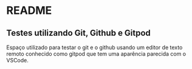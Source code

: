 # README
## Testes utilizando Git, Github e Gitpod

Espaço utilizado para testar o git e o github usando um editor de texto remoto conhecido como gitpod que tem uma aparência parecida com o VSCode.